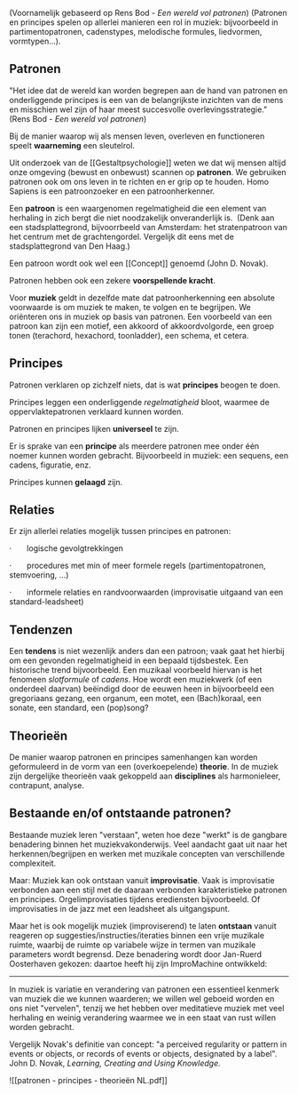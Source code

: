 (Voornamelijk gebaseerd op Rens Bod - *Een wereld vol patronen*)
(Patronen en principes spelen op allerlei manieren een rol in muziek: bijvoorbeeld in partimentopatronen, cadenstypes, melodische formules, liedvormen, vormtypen...).

## Patronen

"Het idee dat de wereld kan worden begrepen aan de hand van patronen en onderliggende principes is een van de belangrijkste inzichten van de mens en misschien wel zijn of haar meest succesvolle overlevingsstrategie." (Rens Bod - *Een wereld vol patronen*)

Bij de manier waarop wij als mensen leven, overleven en functioneren speelt **waarneming** een
sleutelrol.

Uit onderzoek van de [[Gestaltpsychologie]] weten we dat wij mensen altijd onze omgeving (bewust en onbewust) scannen op **patronen**. We gebruiken patronen ook om ons leven in te richten en er grip op te houden. Homo Sapiens is een patroonzoeker en een patroonherkenner.

Een **patroon** is een  waargenomen regelmatigheid die een element van herhaling in zich bergt die niet noodzakelijk onveranderlijk is.  (Denk aan een stadsplattegrond, bijvoorrbeeld van Amsterdam: het stratenpatroon van het centrum met de grachtengordel. Vergelijk dit eens met de stadsplattegrond van Den Haag.)

Een patroon wordt ook wel een [[Concept]]  genoemd (John D. Novak).

Patronen hebben ook een zekere **voorspellende kracht**.

Voor **muziek** geldt in dezelfde mate dat patroonherkenning een absolute voorwaarde is om muziek te maken, te volgen en te begrijpen. We oriënteren ons in muziek op basis van patronen. Een voorbeeld van een patroon kan zijn een motief, een akkoord of akkoordvolgorde, een groep tonen (terachord, hexachord, toonladder), een schema, et cetera.

## Principes

Patronen verklaren op zichzelf niets, dat is wat **principes** beogen te doen.

Principes leggen een onderliggende _regelmatigheid_ bloot, waarmee de oppervlaktepatronen verklaard kunnen worden.

Patronen en principes lijken **universeel** te zijn. 

Er is sprake van een **principe** als meerdere patronen mee onder één noemer kunnen worden gebracht. Bijvoorbeeld in muziek: een sequens, een cadens, figuratie, enz.

Principes kunnen **gelaagd** zijn.

## Relaties

Er zijn allerlei relaties mogelijk tussen principes en patronen:

·       logische gevolgtrekkingen

·       procedures met min of meer formele regels (partimentopatronen, stemvoering, ...)

·       informele relaties en randvoorwaarden (improvisatie uitgaand van een standard-leadsheet)

## Tendenzen

Een **tendens** is niet wezenlijk anders dan een patroon; vaak gaat het hierbij om een gevonden regelmatigheid in een bepaald tijdsbestek. Een historische trend bijvoorbeeld. Een muzikaal voorbeeld hiervan is het fenomeen _slotformule_ of _cadens_. Hoe wordt een muziekwerk (of een onderdeel daarvan) beëindigd door de eeuwen heen in bijvoorbeeld een gregoriaans gezang, een organum, een motet, een (Bach)koraal, een sonate, een standard, een (pop)song?

## Theorieën

De manier waarop patronen en principes samenhangen kan worden geformuleerd in de vorm van een (overkoepelende) **theorie**. In de muziek zijn dergelijke theorieën vaak gekoppeld aan **disciplines** als harmonieleer, contrapunt, analyse.

## Bestaande en/of ontstaande patronen?

Bestaande muziek leren "verstaan", weten hoe deze "werkt" is de gangbare benadering binnen het muziekvakonderwijs. Veel aandacht gaat uit naar het herkennen/begrijpen en werken met muzikale concepten van verschillende complexiteit.

Maar: Muziek kan ook ontstaan vanuit **improvisatie**. Vaak is improvisatie verbonden aan een stijl met de daaraan verbonden karakteristieke patronen en principes. Orgelimprovisaties tijdens erediensten bijvoorbeeld. Of improvisaties in de jazz met een leadsheet als uitgangspunt. 

Maar het is ook mogelijk muziek (improviserend) te laten **ontstaan** vanuit reageren op suggesties/instructies/iteraties binnen een vrije muzikale ruimte, waarbij de ruimte op variabele wijze in termen van muzikale parameters wordt begrensd. Deze benadering wordt door Jan-Ruerd Oosterhaven gekozen: daartoe heeft hij zijn ImproMachine ontwikkeld:

---

In muziek is variatie en verandering van patronen een essentieel kenmerk van muziek die we kunnen waarderen; we willen wel geboeid worden en ons niet "vervelen", tenzij we het hebben over meditatieve muziek met veel herhaling en weinig verandering waarmee we in een staat van rust willen worden gebracht.

Vergelijk Novak's definitie van concept: "a perceived regularity or pattern in events or objects, or records of events or objects, designated by a label". John D. Novak, _Learning, Creating and Using Knowledge._

![[patronen - principes - theorieën NL.pdf]]

